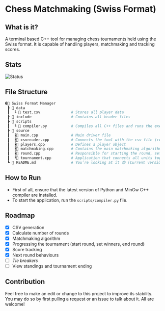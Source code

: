 # Chess Matchmaking (Swiss Format)
## What is it?
A terminal based C++ tool for managing chess tournaments held using the Swiss format. It is capable of handling players, matchmaking and tracking scores.

## Stats

![Status](https://img.shields.io/badge/Status-In%20Development-yellow.svg)

## File Structure
```bash
�📂 Swiss Format Manager
 ┣ 📂 data
 ┃  ┗ 📄 test.csv              # Stores all player data
 ┣ 📂 include                  # Contains all header files
 ┣ 📂 scripts                  
 ┃  ┗ 📄 compiler.py           # Compiles all C++ files and runs the exe file if needed
 ┣ 📂 source 
 ┃  ┣📄 main.cpp               # Main driver file
 ┃  ┣📄 csvreader.cpp          # Connects the tool with the csv file (read and write)
 ┃  ┣📄 players.cpp            # Defines a player object
 ┃  ┣📄 matchmaking.cpp        # Contains the main matchmaking algorithm
 ┃  ┣📄 round.cpp              # Responsible for starting the round, setting results and going to the next round
 ┃  ┗📄 tournament.cpp         # Application that connects all units together to make the project 
 ┗ 📄 README.md                # You’re looking at it 😎 (Current version details)
```

## How to Run
- First of all, ensure that the latest version of Python and MinGw C++ compiler are installed.
- To start the application, run the `scripts/compiler.py` file.

## Roadmap
- [x] CSV generation
- [x] Calculate number of rounds
- [x] Matchmaking algorithm
- [x] Progressing the tournament (start round, set winners, end round)
- [x] Score tracking
- [x] Next round behaviours
- [ ] *Tie breakers*
- [ ] View standings and tournament ending

## Contribution
Feel free to make an edit or change to this project to improve its stability. You may do so by first pulling a request or an issue to talk about it. All are welcome!
